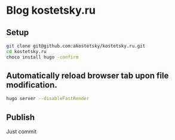 # Blog kostetsky.ru #

## Setup ##

```sh
git clone git@github.com:akostetsky/kostetsky.ru.git
cd kostetsky.ru
choco install hugo -confirm
```

## Automatically reload browser tab upon file modification. 
```sh
hugo server --disableFastRender
```    
## Publish ##
Just commit